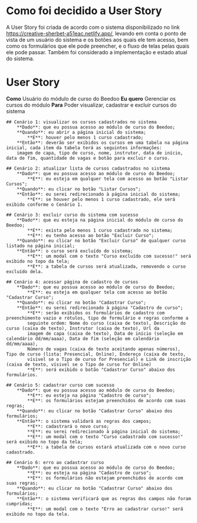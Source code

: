 # Como foi decidido a User Story
A User Story foi criada de acordo com o sistema disponibilizado no link https://creative-sherbet-a51eac.netlify.app/, levando em conta 
o ponto de vista de um usuário do sistema e os botões aos quais ele tem acesso, bem como os formulários que ele pode preencher, e o 
fluxo de telas pelas quais ele pode passar. Também foi considerado a implementação e estado atual do sistema.

# User Story

**Como**
	Usuário do módulo de curso do Beedoo
**Eu quero**
	Gerenciar os cursos do módulo
**Para**
	Poder visualizar, cadastrar e excluir cursos do sistema
	
	## Cenário 1: visualizar os cursos cadastrados no sistema
		**Dado**: que eu possua acesso ao módulo de curso do Beedoo;
		**Quando**: eu abrir a página inicial do sistema;
			**E**: houver pelo menos 1 curso cadastrado;
		**Então**: deverão ser exibidos os cursos em uma tabela na página inicial, cada item da tabela terá as seguintes informações:
		imagem de capa, tipo de curso, nome, instrutor, data de início, data de fim, quantidade de vagas e botão para excluir o curso.
		
	## Cenário 2: atualizar lista de cursos cadastrados no sistema
		**Dado**: que eu possua acesso ao módulo de curso do Beedoo;
			**E**: eu esteja em qualquer tela com acesso ao botão "Listar Cursos";
		**Quando**: eu clicar no botão "Listar Cursos";
		**Então**: eu serei redirecionado à página inicial do sistema;
			**E**: se houver pelo menos 1 curso cadastrado, ele será exibido conforme o Cenário 1.
			
	## Cenário 3: excluir curso do sistema com sucesso
		**Dado**: que eu esteja na página inicial do módulo de curso do Beedoo;
			**E**: exista pelo menos 1 curso cadastrado no sistema;
			**E**: eu tenho acesso ao botão "Excluir Curso";
		**Quando**: eu clicar no botão "Excluir Curso" de qualquer curso listado na página inicial;
		**Então**: o curso será excluído do sistema;
			**E**: um modal com o texto "Curso excluído com sucesso!" será exibido no topo da tela;
			**E**: a tabela de cursos será atualizada, removendo o curso excluído dela.
			
	## Cenário 4: acessar página de cadastro de cursos
		**Dado**: que eu possua acesso ao módulo de curso do Beedoo;
			**E**: eu esteja em qualquer tela com acesso ao botão "Cadastrar Curso";
		**Quando**: eu clicar no botão "Cadastrar Curso";
		**Então**: eu serei redirecionado à página "Cadastro de curso";
			**E**: serão exibidos os formulários de cadastro com preenchimento vazio e rótulos, tipo de formulário e regras conforme a
			seguinte ordem: Nome do curso (caixa de texto), Descrição do curso (caixa de texto), Instrutor (caixa de texto), Url da
			imagem de capa (caixa de texto), Data de início (seleção em calendário dd/mm/aaaa), Data de fim (seleção em calendário dd/mm/aaaa),
			Número de vagas (caixa de texto aceitando apenas números), Tipo de curso (lista: Presencial, Online), Endereço (caixa de texto,
			vísivel se o Tipo de curso for Presencial) e Link de inscrição (caixa de texto, vísivel se o Tipo de curso for Online)
			**E**: será exibido o botão "Cadastrar Curso" abaixo dos formulários.
	
	## Cenário 5: cadastrar curso com sucesso
		**Dado**: que eu possua acesso ao módulo de curso do Beedoo;
			**E**: eu esteja na página "Cadastro de curso";
			**E**: os formulários estejam preenchidos de acordo com suas regras;
		**Quando**: eu clicar no botão "Cadastrar Curso" abaixo dos formulários;
		**Então**: o sistema validará as regras dos campos;
			**E**: cadastrará o novo curso;
			**E**: eu serei redirecionado à página inicial do sistema;
			**E**: um modal com o texto "Curso cadastrado com sucesso!" será exibido no topo da tela;
			**E**: a tabela de cursos estará atualizada com o novo curso cadastrado.
			
	## Cenário 6: erro ao cadastrar curso
		**Dado**: que eu possua acesso ao módulo de curso do Beedoo;
			**E**: eu esteja na página "Cadastro de curso";
			**E**: os formulários não estejam preenchidos de acordo com suas regras;
		**Quando**: eu clicar no botão "Cadastrar Curso" abaixo dos formulários;
		**Então**: o sistema verificará que as regras dos campos não foram cumpridas;
			**E**: um modal com o texto "Erro ao cadastrar curso!" será exibido no topo da tela.
	
	